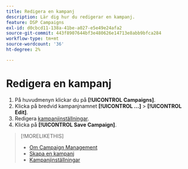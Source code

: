 ```yaml
---
title: Redigera en kampanj
description: Lär dig hur du redigerar en kampanj.
feature: DSP Campaigns
exl-id: d0cbcd11-138a-41be-a027-e5e49e24afa2
source-git-commit: 443f8907644bf3e480626e14713e8abb9bfca284
workflow-type: tm+mt
source-wordcount: '36'
ht-degree: 2%

---
```


# Redigera en kampanj

1. På huvudmenyn klickar du på **[!UICONTROL Campaigns]**.
1. Klicka på bredvid kampanjnamnet  **[!UICONTROL ...]** > **[!UICONTROL Edit]**.
1. Redigera [kampanjinställningar](campaign-settings.md).
1. Klicka på **[!UICONTROL Save Campaign]**.

>[!MORELIKETHIS]
>
>* [Om Campaign Management](campaign-about.md)
>* [Skapa en kampanj](campaign-create.md)
>* [Kampanjinställningar](campaign-settings.md)

